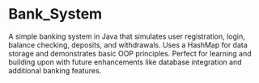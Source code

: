# Bank_System
A simple banking system in Java that simulates user registration, login, balance checking, deposits, and withdrawals. Uses a HashMap for data storage and demonstrates basic OOP principles. Perfect for learning and building upon with future enhancements like database integration and additional banking features.
